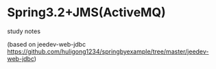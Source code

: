Spring3.2+JMS(ActiveMQ)
===============

study notes

(based on jeedev-web-jdbc https://github.com/huligong1234/springbyexample/tree/master/jeedev-web-jdbc)